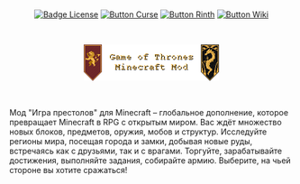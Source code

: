 <div align = "center">

<br>

[![Badge License]][License]
[![Button Curse]][Curse]
[![Button Rinth]][Rinth]
[![Button Wiki]][Wiki]

<br>

![Logo]

<br>

</div>

Мод "Игра престолов" для Minecraft – глобальное дополнение, которое превращает Minecraft в RPG c открытым миром. Вас
ждёт множество новых блоков, предметов, оружия, мобов и структур. Исследуйте регионы мира, посещая города и замки,
добывая новые руды, встречаясь как с друзьями, так и с врагами. Торгуйте, зарабатывайте достижения, выполняйте задания,
собирайте армию. Выберите, на чьей стороне вы хотите сражаться!

<!----------------------------------------------------------------------------->

[License]: LICENSE

[Curse]: https://www.curseforge.com/minecraft/mc-mods/gotminecraftmod

[Rinth]: https://modrinth.com/mod/gotminecraftmod

[Logo]: src/main/resources/assets/got/textures/logo.png

[Wiki]: https://gotminecraftmod.fandom.com/ru

[Badge License]: https://img.shields.io/badge/License-GPL_3-0167a0.svg?style=for-the-badge&labelColor=blue

[Button Curse]: https://img.shields.io/badge/Download-f16436.svg?style=for-the-badge&logoColor=white&logo=CurseForge

[Button Rinth]: https://img.shields.io/badge/Download-f16436.svg?style=for-the-badge&logoColor=white&logo=Modrinth

[Button Wiki]: https://img.shields.io/badge/Wiki-FA005A.svg?style=for-the-badge&logoColor=white&logo=Fandom